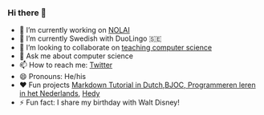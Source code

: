 ### Hi there 👋

- 🔭 I’m currently working on [NOLAI](https://www.ru.nl/NOLAI)
- 🌱 I’m currently Swedish with DuoLingo 🇸🇪
- 👯 I’m looking to collaborate on [teaching computer science](https://www.ieni.org)
- 💬 Ask me about computer science
- 📫 How to reach me: [Twitter](https://www.twitter.com/moorlag)
- 😄 Pronouns: He/his
- ❤️ Fun projects [Markdown Tutorial in Dutch](https://www.markdowntutorial.com/nl/),[BJOC, Programmeren leren in het Nederlands](www.bjoc.nl), [Hedy](https://www.hedycode.com)
- ⚡ Fun fact: I share my birthday with Walt Disney!
